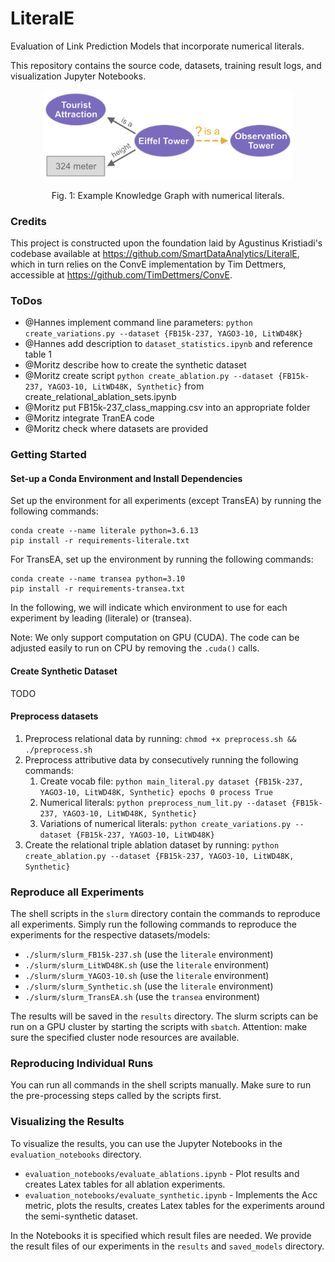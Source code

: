 # LiteralE

Evaluation of Link Prediction Models that incorporate numerical literals.

This repository contains the source code, datasets, training result logs, and visualization Jupyter Notebooks. 


<p align="center">
<img src="./data/tex/example_eiffel_tower.png" width="400">
</p>

<p align="center">
Fig. 1: Example Knowledge Graph with numerical literals.
</p>

### Credits

This project is constructed upon the foundation laid by Agustinus Kristiadi's codebase 
available at <https://github.com/SmartDataAnalytics/LiteralE>, which in turn relies on the ConvE implementation 
by Tim Dettmers, accessible at <https://github.com/TimDettmers/ConvE>.


### ToDos
* @Hannes implement command line parameters: `python create_variations.py --dataset {FB15k-237, YAGO3-10, LitWD48K}`
* @Hannes add description to `dataset_statistics.ipynb` and reference table 1
* @Moritz describe how to create the synthetic dataset
* @Moritz create script `python create_ablation.py --dataset {FB15k-237, YAGO3-10, LitWD48K, Synthetic}` from create_relational_ablation_sets.ipynb
* @Moritz put FB15k-237_class_mapping.csv into an appropriate folder 
* @Moritz integrate TranEA code
* @Moritz check where datasets are provided 


### Getting Started

#### Set-up a Conda Environment and Install Dependencies

Set up the environment for all experiments (except TransEA) by running the following commands:
```
conda create --name literale python=3.6.13
pip install -r requirements-literale.txt
```

For TransEA, set up the environment by running the following commands:
```
conda create --name transea python=3.10
pip install -r requirements-transea.txt
```

In the following, we will indicate which environment to use for each experiment by leading (literale) or (transea).

Note: We only support computation on GPU (CUDA). The code can be adjusted easily to run on CPU by removing the `.cuda()` calls.

#### Create Synthetic Dataset
TODO

#### Preprocess datasets
1. Preprocess relational data by running: `chmod +x preprocess.sh && ./preprocess.sh`
2. Preprocess attributive data by consecutively running the following commands:
    1. Create vocab file: `python main_literal.py dataset {FB15k-237, YAGO3-10, LitWD48K, Synthetic} epochs 0 process True`
    2. Numerical literals: `python preprocess_num_lit.py --dataset {FB15k-237, YAGO3-10, LitWD48K, Synthetic}`
    3. Variations of numerical literals: `python create_variations.py --dataset {FB15k-237, YAGO3-10, LitWD48K}`
3. Create the relational triple ablation dataset by running: `python create_ablation.py --dataset {FB15k-237, YAGO3-10, LitWD48K, Synthetic}`
   
### Reproduce all Experiments
The shell scripts in the `slurm` directory contain the commands to reproduce all experiments. Simply run the following
commands to reproduce the experiments for the respective datasets/models:
* `./slurm/slurm_FB15k-237.sh` (use the `literale` environment)
* `./slurm/slurm_LitWD48K.sh` (use the `literale` environment)
* `./slurm/slurm_YAGO3-10.sh` (use the `literale` environment)
* `./slurm/slurm_Synthetic.sh` (use the `literale` environment)
* `./slurm/slurm_TransEA.sh` (use the `transea` environment)

The results will be saved in the `results` directory. The slurm scripts can be run on a GPU cluster by starting the 
scripts with `sbatch`. Attention: make sure the specified cluster node resources are available.

### Reproducing Individual Runs
You can run all commands in the shell scripts manually. Make sure to run the pre-processing steps called by the scripts first.

### Visualizing the Results

To visualize the results, you can use the Jupyter Notebooks in the `evaluation_notebooks` directory.
* `evaluation_notebooks/evaluate_ablations.ipynb` - Plot results and creates Latex tables for all ablation experiments.
* `evaluation_notebooks/evaluate_synthetic.ipynb` - Implements the Acc metric, plots the results, creates Latex tables for the experiments around the semi-synthetic dataset.

In the Notebooks it is specified which result files are needed. We provide the result files of our experiments in the `results` and `saved_models` directory.
